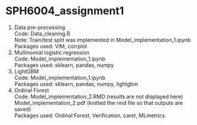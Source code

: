 # SPH6004_assignment1
1. Data pre-processing  
Code: Data_cleaning.R  
Note: Train/test split was implemented in Model_implementation_1.ipynb  
Packages used: VIM, corrplot  
2. Multinomial logistic regression  
Code: Model_implementation_1.ipynb  
Packages used: sklearn, pandas, numpy  
3. LightGBM  
Code: Model_implementation_1.ipynb  
Packages used: sklearn, pandas, numpy, lightgbm  
4. Ordinal Forest  
Code: Model_implementation_2.RMD (results are not displayed here)  
      Model_implementation_2.pdf (knitted the rmd file so that outputs are saved)  
Packages used: Ordinal Forest, Verification, caret, MLmetrics  
